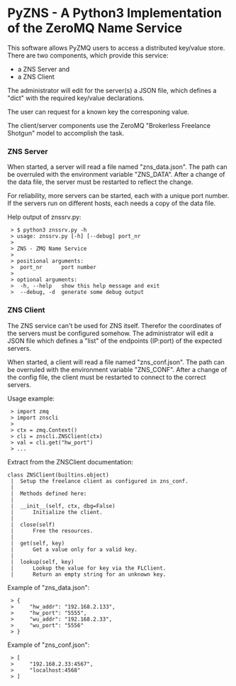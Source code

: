 # PyZNS - A Python3 Implementation of the ZeroMQ Name Service

This software allows PyZMQ users to access a distributed key/value store.
There are two components, which provide this service:
 * a ZNS Server and 
 * a ZNS Client

The administrator will edit for the server(s) a JSON file, which defines a
"dict" with the required key/value declarations.

The user can request for a known key the corresponing value.

The client/server components use the ZeroMQ "Brokerless Freelance Shotgun" model to
accomplish the task. 

### ZNS Server

When started, a server will read a file named "zns_data.json". The path can be
overruled with the environment variable "ZNS_DATA". After a change of the data
file, the server must be restarted to reflect the change.

For reliability, more servers can be started, each with a unique port
number. If the servers run on different hosts, each needs a copy of the data
file.

Help output of znssrv.py:

     > $ python3 znssrv.py -h
     > usage: znssrv.py [-h] [--debug] port_nr
     >
     > ZNS - ZMQ Name Service
     >
     > positional arguments:
     >  port_nr      port number
     >
     > optional arguments:
     >  -h, --help   show this help message and exit
     >  --debug, -d  generate some debug output


### ZNS Client

The ZNS service can't be used for ZNS itself. Therefor the coordinates of the
servers must be configured somehow. The administrator will edit a JSON file
which defines a "list" of the endpoints (IP:port) of the expected servers.

When started, a client will read a file named "zns_conf.json". The path can be
overruled with the environment variable "ZNS_CONF". After a change of the
config file, the client must be restarted to connect to the correct servers.

Usage example:

     > import zmq
     > import znscli
     >
     > ctx = zmq.Context()
     > cli = znscli.ZNSClient(ctx)
     > val = cli.get("hw_port")
     > ...


Extract from the ZNSClient documentation:

    class ZNSClient(builtins.object)
     |  Setup the freelance client as configured in zns_conf.
     |  
     |  Methods defined here:
     |  
     |  __init__(self, ctx, dbg=False)
     |      Initialize the client.
     |  
     |  close(self)
     |      Free the resources.
     |  
     |  get(self, key)
     |      Get a value only for a valid key.
     |  
     |  lookup(self, key)
     |      Lookup the value for key via the FLClient.
     |      Return an empty string for an unknown key.

Example of "zns_data.json":

     > {
     >     "hw_addr": "192.168.2.133",
     >     "hw_port": "5555",
     >     "wu_addr": "192.168.2.33",
     >     "wu_port": "5556"
     > }

Example of "zns_conf.json":

     > [
     >     "192.168.2.33:4567",
     >     "localhost:4568"
     > ]
